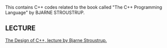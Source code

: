 This contains C++ codes related to the book called "The C++ Programming Language" by BJARNE STROUSTRUP.


## LECTURE
  [The Design of C++, lecture by Bjarne Stroustrup.](https://www.youtube.com/watch?v=69edOm889V4&t=31s)
